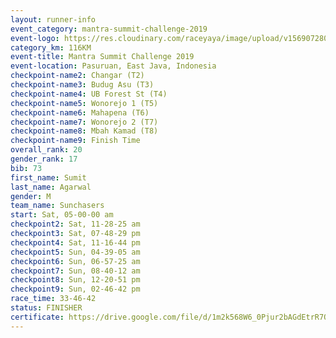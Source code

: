 ```yaml
---
layout: runner-info 
event_category: mantra-summit-challenge-2019 
event-logo: https://res.cloudinary.com/raceyaya/image/upload/v1569072809/logo/mantra-image_segrbx.jpg
category_km: 116KM 
event-title: Mantra Summit Challenge 2019 
event-location: Pasuruan, East Java, Indonesia 
checkpoint-name2: Changar (T2) 
checkpoint-name3: Budug Asu (T3) 
checkpoint-name4: UB Forest St (T4) 
checkpoint-name5: Wonorejo 1 (T5) 
checkpoint-name6: Mahapena (T6) 
checkpoint-name7: Wonorejo 2 (T7) 
checkpoint-name8: Mbah Kamad (T8) 
checkpoint-name9: Finish Time
overall_rank: 20
gender_rank: 17
bib: 73
first_name: Sumit
last_name: Agarwal
gender: M
team_name: Sunchasers
start: Sat, 05-00-00 am
checkpoint2: Sat, 11-28-25 am
checkpoint3: Sat, 07-48-29 pm
checkpoint4: Sat, 11-16-44 pm
checkpoint5: Sun, 04-39-05 am
checkpoint6: Sun, 06-57-25 am
checkpoint7: Sun, 08-40-12 am
checkpoint8: Sun, 12-20-51 pm
checkpoint9: Sun, 02-46-42 pm
race_time: 33-46-42
status: FINISHER
certificate: https://drive.google.com/file/d/1m2k568W6_0Pjur2bAGdEtrR7Qa1G-zRL/view?usp=sharing
---
```

